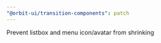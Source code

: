 ```yaml
---
"@orbit-ui/transition-components": patch
---
```


Prevent listbox and menu icon/avatar from shrinking
